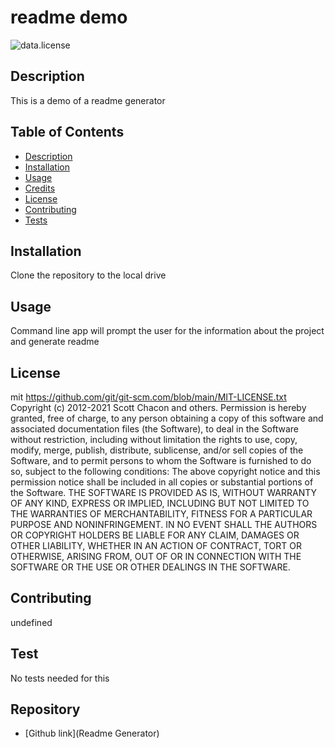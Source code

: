 # readme demo

   ![data.license](https://img.shields.io/badge/license-mit-orange)

  ## Description
  This is a demo of a readme generator

  ## Table of Contents
  - [Description](#description)
  - [Installation](#installation)
  - [Usage](#usage)
  - [Credits](#credits)
  - [License](#license)
  - [Contributing](#contributing)
  - [Tests](#tests)

  ## Installation
  Clone the repository to the local drive

  ## Usage
  Command line app will prompt the user for the information about the project and generate readme

  ## License
  mit
  https://github.com/git/git-scm.com/blob/main/MIT-LICENSE.txt
  Copyright (c) 2012-2021 Scott Chacon and others. Permission is hereby granted, free of charge, to any person obtaining a copy of this software and associated documentation files (the Software), to deal in the Software without restriction, including without limitation the rights to use, copy, modify, merge, publish, distribute, sublicense, and/or sell copies of the Software, and to permit persons to whom the Software is furnished to do so, subject to the following conditions: The above copyright notice and this permission notice shall be included in all copies or substantial portions of the Software. THE SOFTWARE IS PROVIDED AS IS, WITHOUT WARRANTY OF ANY KIND, EXPRESS OR IMPLIED, INCLUDING BUT NOT LIMITED TO THE WARRANTIES OF MERCHANTABILITY, FITNESS FOR A PARTICULAR PURPOSE AND NONINFRINGEMENT. IN NO EVENT SHALL THE AUTHORS OR COPYRIGHT HOLDERS BE LIABLE FOR ANY CLAIM, DAMAGES OR OTHER LIABILITY, WHETHER IN AN ACTION OF CONTRACT, TORT OR OTHERWISE, ARISING FROM, OUT OF OR IN CONNECTION WITH THE SOFTWARE OR THE USE OR OTHER DEALINGS IN THE SOFTWARE.

  ## Contributing
  undefined

  ## Test
  No tests needed for this

  ## Repository
  - [Github link](Readme Generator)

